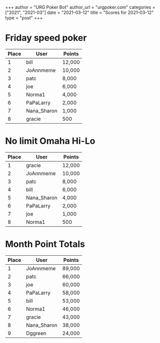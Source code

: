 +++
author = "URG Poker Bot"
author_url = "urgpoker.com"
categories = ["2021", "2021-03"]
date = "2021-03-12"
title = "Scores for 2021-03-12"
type = "post"
+++
# Friday speed poker

| Place | User | Points |
|-------|------|--------|
| 1 | bill | 12,000 |
| 2 | JoAnnmeme | 10,000 |
| 3 | patc | 8,000 |
| 4 | joe | 6,000 |
| 5 | Norma1 | 4,000 |
| 6 | PaPaLarry | 2,000 |
| 7 | Nana_Sharon | 1,000 |
| 8 | gracie | 500 |

# No limit Omaha Hi-Lo

| Place | User | Points |
|-------|------|--------|
| 1 | gracie | 12,000 |
| 2 | JoAnnmeme | 10,000 |
| 3 | patc | 8,000 |
| 4 | bill | 6,000 |
| 5 | Nana_Sharon | 4,000 |
| 6 | PaPaLarry | 2,000 |
| 7 | joe | 1,000 |
| 8 | Norma1 | 500 |

# Month Point Totals

| Place | User | Points |
|-------|------|--------|
| 1 | JoAnnmeme | 89,000 |
| 2 | patc | 66,000 |
| 3 | joe | 60,000 |
| 4 | PaPaLarry | 58,000 |
| 5 | bill | 53,000 |
| 6 | Norma1 | 46,000 |
| 7 | gracie | 43,000 |
| 8 | Nana_Sharon | 38,000 |
| 9 | Dggreen | 24,000 |
